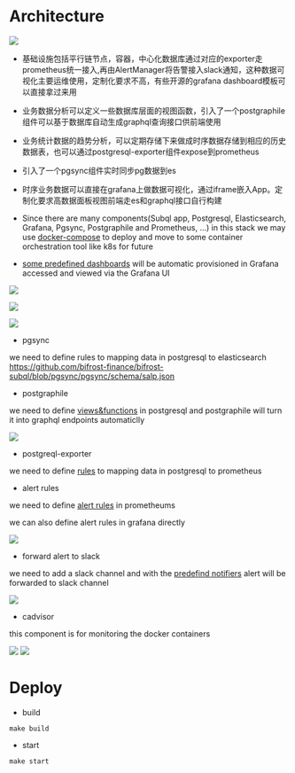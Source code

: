# Architecture

![](https://i.imgur.com/Rnf3jUh.png)


- 基础设施包括平行链节点，容器，中心化数据库通过对应的exporter走prometheus统一接入,再由AlertManager将告警接入slack通知，这种数据可视化主要运维使用，定制化要求不高，有些开源的grafana dashboard模板可以直接拿过来用

- 业务数据分析可以定义一些数据库层面的视图函数，引入了一个postgraphile组件可以基于数据库自动生成graphql查询接口供前端使用

- 业务统计数据的趋势分析，可以定期存储下来做成时序数据存储到相应的历史数据表，也可以通过postgresql-exporter组件expose到prometheus

- 引入了一个pgsync组件实时同步pg数据到es

- 时序业务数据可以直接在grafana上做数据可视化，通过iframe嵌入App。定制化要求高数据面板视图前端走es和graphql接口自行构建

- Since there are many components(Subql app, Postgresql, Elasticsearch, Grafana, Pgsync, Postgraphile and Prometheus, ...) in this stack we may use [docker-compose](https://github.com/bifrost-finance/bifrost-subql/blob/pgsync/docker-compose.yml) to deploy and move to some container orchestration tool like k8s for future


- [some predefined dashboards](https://github.com/bifrost-finance/bifrost-subql/blob/pgsync/grafana/provisioning/dashboards/salp.json) will be automatic provisioned in Grafana accessed and viewed via the Grafana UI

![](https://i.imgur.com/UeG4z8n.png)

![](https://i.imgur.com/5ZM3kh4.png)

![](https://i.imgur.com/JodQUwT.jpg)


- pgsync

we need to define rules to mapping data in postgresql to elasticsearch
https://github.com/bifrost-finance/bifrost-subql/blob/pgsync/pgsync/schema/salp.json

- postgraphile

we need to define [views&functions](https://github.com/bifrost-finance/bifrost-subql/blob/pgsync/postgresql/monitor.sql) in postgresql and postgraphile will turn it into graphql endpoints automaticlly

![](https://i.imgur.com/SeAIRoH.png)

- postgreql-exporter

we need to define [rules](https://github.com/bifrost-finance/bifrost-subql/blob/pgsync/postgres-exporter/query.yaml) to mapping data in postgresql to prometheus

- alert rules

we need to define [alert rules](https://github.com/bifrost-finance/bifrost-subql/blob/pgsync/prometheus/rule_para.yaml) in prometheums

we can also define alert rules in grafana directly

![](https://i.imgur.com/yG56ynp.png)

- forward alert to slack

we need to add a slack channel and with the [predefind notifiers](https://github.com/bifrost-finance/bifrost-subql/blob/pgsync/grafana/provisioning/notifiers/slack.yaml) alert will be forwarded to slack channel

![](https://i.imgur.com/nnWo3Td.png)


- cadvisor

this component is for monitoring the docker containers

![](https://i.imgur.com/cPYDOSh.png)
![](https://i.imgur.com/1l3bi9m.png)


# Deploy

- build

```make build```

- start
    
```make start```
